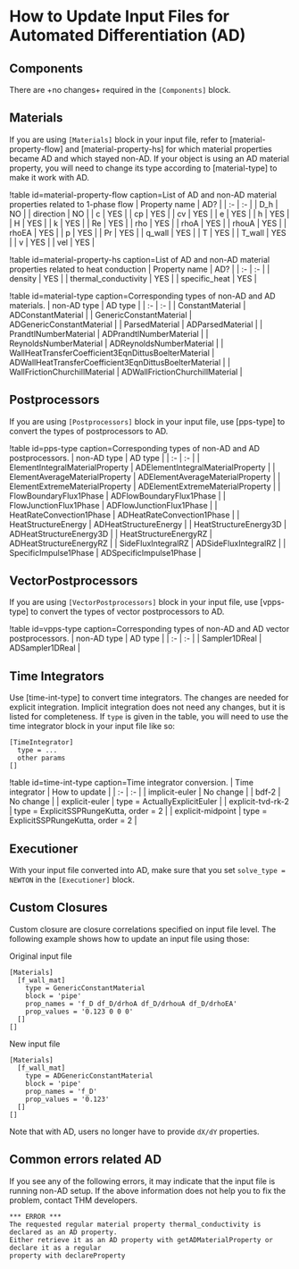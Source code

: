 # How to Update Input Files for Automated Differentiation (AD)


## Components

There are +no changes+ required in the `[Components]` block.

## Materials

If you are using `[Materials]` block in your input file, refer to [material-property-flow] and [material-property-hs] for which material properties became AD and which stayed non-AD.
If your object is using an AD material property, you will need to change its type according to [material-type] to make it work with AD.

!table id=material-property-flow caption=List of AD and non-AD material properties related to 1-phase flow
| Property name | AD? |
| :- | :- |
| D_h | NO |
| direction | NO |
| c | YES |
| cp | YES |
| cv | YES |
| e | YES |
| h | YES |
| H | YES |
| k | YES |
| Re | YES |
| rho | YES |
| rhoA | YES |
| rhouA | YES |
| rhoEA | YES |
| p | YES |
| Pr | YES |
| q_wall | YES |
| T | YES |
| T_wall | YES |
| v | YES |
| vel | YES |

!table id=material-property-hs caption=List of AD and non-AD material properties related to heat conduction
| Property name | AD? |
| :- | :- |
| density | YES |
| thermal_conductivity | YES |
| specific_heat | YES |


!table id=material-type caption=Corresponding types of non-AD and AD materials.
| non-AD type | AD type |
| :- | :- |
| ConstantMaterial | ADConstantMaterial |
| GenericConstantMaterial | ADGenericConstantMaterial |
| ParsedMaterial | ADParsedMaterial |
| PrandtlNumberMaterial | ADPrandtlNumberMaterial |
| ReynoldsNumberMaterial | ADReynoldsNumberMaterial |
| WallHeatTransferCoefficient3EqnDittusBoelterMaterial | ADWallHeatTransferCoefficient3EqnDittusBoelterMaterial |
| WallFrictionChurchillMaterial | ADWallFrictionChurchillMaterial |



## Postprocessors

If you are using `[Postprocessors]` block in your input file, use [pps-type] to convert the types of postprocessors to AD.

!table id=pps-type caption=Corresponding types of non-AD and AD postprocessors.
| non-AD type | AD type |
| :- | :- |
| ElementIntegralMaterialProperty | ADElementIntegralMaterialProperty |
| ElementAverageMaterialProperty | ADElementAverageMaterialProperty |
| ElementExtremeMaterialProperty | ADElementExtremeMaterialProperty |
| FlowBoundaryFlux1Phase | ADFlowBoundaryFlux1Phase |
| FlowJunctionFlux1Phase | ADFlowJunctionFlux1Phase |
| HeatRateConvection1Phase | ADHeatRateConvection1Phase |
| HeatStructureEnergy | ADHeatStructureEnergy |
| HeatStructureEnergy3D | ADHeatStructureEnergy3D |
| HeatStructureEnergyRZ | ADHeatStructureEnergyRZ |
| SideFluxIntegralRZ | ADSideFluxIntegralRZ |
| SpecificImpulse1Phase | ADSpecificImpulse1Phase |

## VectorPostprocessors

If you are using `[VectorPostprocessors]` block in your input file, use [vpps-type] to convert the types of vector postprocessors to AD.

!table id=vpps-type caption=Corresponding types of non-AD and AD vector postprocessors.
| non-AD type | AD type |
| :- | :- |
| Sampler1DReal | ADSampler1DReal |


## Time Integrators

Use [time-int-type] to convert time integrators.
The changes are needed for explicit integration.
Implicit integration does not need any changes, but it is listed for completeness.
If `type` is given in the table, you will need to use the time integrator block in your input file like so:

```
[TimeIntegrator]
  type = ...
  other params
[]
```

!table id=time-int-type caption=Time integrator conversion.
| Time integrator | How to update |
| :- | :- |
| implicit-euler | No change |
| bdf-2 | No change |
| explicit-euler | type = ActuallyExplicitEuler |
| explicit-tvd-rk-2 | type = ExplicitSSPRungeKutta, order = 2 |
| explicit-midpoint | type = ExplicitSSPRungeKutta, order = 2 |


## Executioner

With your input file converted into AD, make sure that you set `solve_type = NEWTON` in the `[Executioner]` block.


## Custom Closures

Custom closure are closure correlations specified on input file level.
The following example shows how to update an input file using those:

Original input file

```
[Materials]
  [f_wall_mat]
    type = GenericConstantMaterial
    block = 'pipe'
    prop_names = 'f_D df_D/drhoA df_D/drhouA df_D/drhoEA'
    prop_values = '0.123 0 0 0'
  []
[]
```

New input file

```
[Materials]
  [f_wall_mat]
    type = ADGenericConstantMaterial
    block = 'pipe'
    prop_names = 'f_D'
    prop_values = '0.123'
  []
[]
```

Note that with AD, users no longer have to provide `dX/dY` properties.


## Common errors related AD

If you see any of the following errors, it may indicate that the input file is running non-AD setup.
If the above information does not help you to fix the problem, contact THM developers.

```
*** ERROR ***
The requested regular material property thermal_conductivity is declared as an AD property.
Either retrieve it as an AD property with getADMaterialProperty or declare it as a regular
property with declareProperty
```
